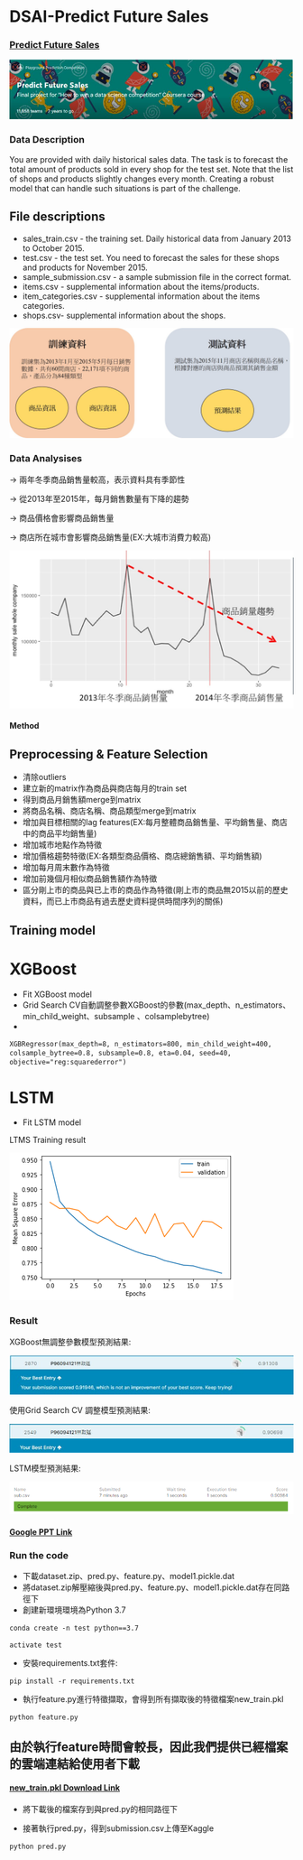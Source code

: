 # DSAI-Predict Future Sales
### [Predict Future Sales](https://www.kaggle.com/c/competitive-data-science-predict-future-sales/overview)
![pfs](https://github.com/linzh0205/DSAI-predict-future-sale/blob/main/fig/pfs.JPG)
### Data Description
You are provided with daily historical sales data. The task is to forecast the total amount of products sold in every shop for the test set. Note that the list of shops and products slightly changes every month. Creating a robust model that can handle such situations is part of the challenge.

## File descriptions
- sales_train.csv - the training set. Daily historical data from January 2013 to October 2015.
- test.csv - the test set. You need to forecast the sales for these shops and products for November 2015.
- sample_submission.csv - a sample submission file in the correct format.
- items.csv - supplemental information about the items/products.
- item_categories.csv  - supplemental information about the items categories.
- shops.csv- supplemental information about the shops.

![descriotions](https://github.com/linzh0205/DSAI-predict-future-sale/blob/main/fig/data_de.jpg)


### Data Analysises
-> 兩年冬季商品銷售量較高，表示資料具有季節性

-> 從2013年至2015年，每月銷售數量有下降的趨勢

-> 商品價格會影響商品銷售量

-> 商店所在城市會影響商品銷售量(EX:大城市消費力較高)

![trend](https://github.com/linzh0205/DSAI-predict-future-sale/blob/main/fig/trend.jpg)



#### Method

## Preprocessing & Feature Selection
- 清除outliers
- 建立新的matrix作為商品與商店每月的train set
- 得到商品月銷售額merge到matrix
- 將商品名稱、商店名稱、商品類型merge到matrix
- 增加與目標相關的lag features(EX:每月整體商品銷售量、平均銷售量、商店中的商品平均銷售量)
- 增加城市地點作為特徵
- 增加價格趨勢特徵(EX:各類型商品價格、商店總銷售額、平均銷售額)
- 增加每月周末數作為特徵
- 增加前幾個月相似商品銷售額作為特徵
- 區分剛上市的商品與已上市的商品作為特徵(剛上市的商品無2015以前的歷史資料，而已上市商品有過去歷史資料提供時間序列的關係)

## Training model
# XGBoost
- Fit XGBoost model
- Grid Search CV自動調整參數XGBoost的參數(max_depth、n_estimators、min_child_weight、subsample 、colsamplebytree)
- 
```
XGBRegressor(max_depth=8, n_estimators=800, min_child_weight=400, colsample_bytree=0.8, subsample=0.8, eta=0.04, seed=40, objective="reg:squarederror")
```

# LSTM
- Fit LSTM model

LTMS Training result

![](https://github.com/linzh0205/DSAI-predict-future-sale/blob/main/fig/lstm_model_training_plot.PNG)

### Result

XGBoost無調整參數模型預測結果:

![rmse1](https://github.com/linzh0205/DSAI-predict-future-sale/blob/main/fig/rmse1.jpg)

使用Grid Search CV 調整模型預測結果:

![rmse3](https://github.com/linzh0205/DSAI-predict-future-sale/blob/main/fig/0.90608.JPG)


LSTM模型預測結果:

![rmse2](https://github.com/linzh0205/DSAI-predict-future-sale/blob/main/fig/lstm_model_result_2.PNG)


#### [Google PPT Link](https://drive.google.com/file/d/1RNj0FqVb39bEE_Ckr_pQysmtsf21fg75/view?usp=sharing)

### Run the code
- 下載dataset.zip、pred.py、feature.py、model1.pickle.dat
- 將dataset.zip解壓縮後與pred.py、feature.py、model1.pickle.dat存在同路徑下
- 創建新環境環境為Python 3.7
```
conda create -n test python==3.7
```
```
activate test
```
- 安裝requirements.txt套件:
```
pip install -r requirements.txt
```
- 執行feature.py進行特徵擷取，會得到所有擷取後的特徵檔案new_train.pkl
```
python feature.py
```
## 由於執行feature時間會較長，因此我們提供已經檔案的雲端連結給使用者下載

#### [new_train.pkl Download Link](https://drive.google.com/file/d/1zHi3ElAZc9lNlDDLe2vlPW4aocoz2MiL/view?usp=sharing)

- 將下載後的檔案存到與pred.py的相同路徑下

- 接著執行pred.py，得到submission.csv上傳至Kaggle
```
python pred.py
```


